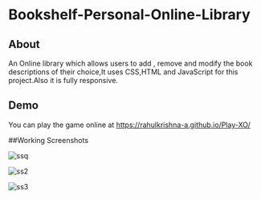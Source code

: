 # Bookshelf-Personal-Online-Library

## About 

An Online library which allows users to add , remove and modify the book descriptions of their choice,It uses CSS,HTML and JavaScript for this project.Also it is fully responsive.

## Demo

You can play the game online at https://rahulkrishna-a.github.io/Play-XO/

##Working Screenshots

![ssq](https://user-images.githubusercontent.com/109454528/230486531-9bcf02ac-5e0e-43e2-ab0c-1fd6d8015169.png)

![ss2](https://user-images.githubusercontent.com/109454528/230486535-d8805b05-8c30-4ec0-b2e5-3733b8d47a44.png)

![ss3](https://user-images.githubusercontent.com/109454528/230486525-29f73e99-21b9-4ad1-a308-9f73f96f0149.png)


